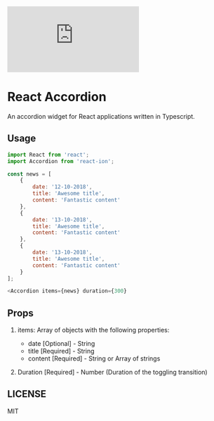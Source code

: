 [![Analytics](https://ga-beacon.appspot.com/UA-83446952-1/github.com/scriptex/react-accordion/README.md)](https://github.com/scriptex/react-accordion/)

# React Accordion

An accordion widget for React applications written in Typescript.

## Usage

```javascript
import React from 'react';
import Accordion from 'react-ion';

const news = [
	{
		date: '12-10-2018',
		title: 'Awesome title',
		content: 'Fantastic content'
	},
	{
		date: '13-10-2018',
		title: 'Awesome title',
		content: 'Fantastic content'
	},
	{
		date: '13-10-2018',
		title: 'Awesome title',
		content: 'Fantastic content'
	}
];

<Accordion items={news} duration={300}
```

## Props

1. items: Array of objects with the following properties:
	- date [Optional] - String
	- title [Required] - String
	- content [Required] - String or Array of strings

2. Duration [Required] - Number (Duration of the toggling transition)

## LICENSE

MIT
